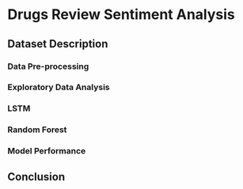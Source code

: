 # Drugs Review Sentiment Analysis

## Dataset Description

### Data Pre-processing

### Exploratory Data Analysis

### LSTM

### Random Forest

### Model Performance

## Conclusion
